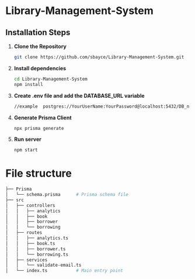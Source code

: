 # Library-Management-System

## Installation Steps

1. **Clone the Repository**

   ```bash
   git clone https://github.com/sbayce/Library-Management-System.git
2. **Install dependencies**

   ```bash
   cd Library-Management-System
   npm install

3. **Create .env file and add the DATABASE_URL variable**
      ```bash
      //example  postgres://YourUserName:YourPassword@localhost:5432/DB_name
5. **Generate Prisma Client**
    
   ```bash
   npx prisma generate
6. **Run server**
   
   ```bash
   npm start

# File structure

   ```bash
├── Prisma
│   └── schema.prisma      # Prisma schema file
├── src
│   ├── controllers
│   │   ├── analytics
│   │   ├── book
│   │   ├── borrower
│   │   └── borrowing
│   ├── routes
│   │   ├── analytics.ts
│   │   ├── book.ts
│   │   ├── borrower.ts
│   │   └── borrowing.ts
│   ├── services
│   │   └── validate-email.ts
│   └── index.ts           # Main entry point

